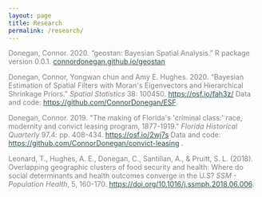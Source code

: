 ```yaml
---
layout: page
title: Research
permalink: /research/
---
```


<p style="color:Gray">Donegan, Connor. 2020. “geostan: Bayesian Spatial Analysis.” R package version 0.0.1. <a style="color:DarkSlateGray" href="{{ site.baseurl }}/geostan">connordonegan.github.io/geostan</a> </p>

<p style="color:Gray">Donegan, Connor, Yongwan chun and Amy E. Hughes. 2020. “Bayesian Estimation of Spatial Filters with Moran's Eigenvectors and Hierarchical Shrinkage Priors.” <em>Spatial Statistics</em> 38: 100450. <a style="color:DarkSlateGray" href="https://osf.io/fah3z">https://osf.io/fah3z/</a> Data and code: <a style="color:DarkSlateGray" href="https://github.com/ConnorDonegan/ESF">https://github.com/ConnorDonegan/ESF</a>.</p>


<p style="color:Gray">Donegan, Connor. 2019. "The making of Florida's 'criminal class:' race, modernity and convict leasing program, 1877-1919." <em>Florida Historical Quarterly</em> 97.4: pp. 408-434. <a style="color:DarkSlateGray" href="https://osf.io/2wj7s" download>https://osf.io/2wj7s</a> Data and code: <a style="color:DarkSlateGray" href="https://github.com/ConnorDonegan/convict-leasing" download>https://github.com/ConnorDonegan/convict-leasing</a> .</p>

<p style="color:Gray">Leonard, T., Hughes, A. E., Donegan, C., Santillan, A., &amp; Pruitt, S. L. (2018). Overlapping geographic clusters of food security and health: Where do social determinants and health outcomes converge in the U.S? <em>SSM - Population Health</em>, 5, 160-170. <a style="color:DarkSlateGray" href="https://doi.org/10.1016/j.ssmph.2018.06.006">https://doi.org/10.1016/j.ssmph.2018.06.006</a>.</p>

